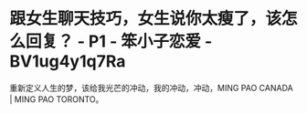 # 跟女生聊天技巧，女生说你太瘦了，该怎么回复？ - P1 - 笨小子恋爱 - BV1ug4y1q7Ra

重新定义人生的梦，该给我光芒的冲动，我的冲动，冲动，MING PAO CANADA | MING PAO TORONTO。

